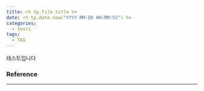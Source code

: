 ```yaml
---
title: <% tp.file.title %>
date: <% tp.date.now("YYYY-MM-DD HH:MM:SS") %>
categories:
  - test1
tags:
  - TAG
---
```

테스트입니다

### Reference
---
